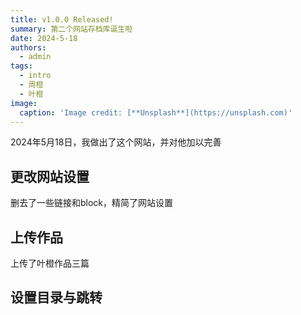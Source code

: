 ```yaml
---
title: v1.0.0 Released!
summary: 第二个网站存档库诞生啦
date: 2024-5-18
authors:
  - admin
tags:
  - intro
  - 周橙
  - 叶橙
image:
  caption: 'Image credit: [**Unsplash**](https://unsplash.com)'
---
```


2024年5月18日，我做出了这个网站，并对他加以完善

## 更改网站设置

删去了一些链接和block，精简了网站设置

## 上传作品

上传了叶橙作品三篇

## 设置目录与跳转

